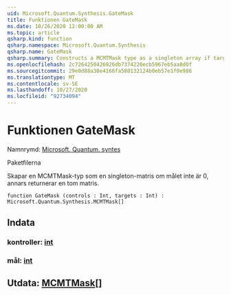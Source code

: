```yaml
---
uid: Microsoft.Quantum.Synthesis.GateMask
title: Funktionen GateMask
ms.date: 10/26/2020 12:00:00 AM
ms.topic: article
qsharp.kind: function
qsharp.namespace: Microsoft.Quantum.Synthesis
qsharp.name: GateMask
qsharp.summary: Constructs a MCMTMask type as a singleton array if targets is not 0, otherwise returns an empty array.
ms.openlocfilehash: 2c7264250426926db7374220ecb5967eb5aa8d0f
ms.sourcegitcommit: 29e0d88a30e4166fa580132124b0eb57e1f0e986
ms.translationtype: MT
ms.contentlocale: sv-SE
ms.lasthandoff: 10/27/2020
ms.locfileid: "92734094"
---
```

# <a name="gatemask-function"></a>Funktionen GateMask

Namnrymd: [Microsoft. Quantum. syntes](xref:Microsoft.Quantum.Synthesis)

Paketfilerna [](https://nuget.org/packages/)


Skapar en MCMTMask-typ som en singleton-matris om målet inte är 0, annars returnerar en tom matris.

```qsharp
function GateMask (controls : Int, targets : Int) : Microsoft.Quantum.Synthesis.MCMTMask[]
```


## <a name="input"></a>Indata

### <a name="controls--int"></a>kontroller: [int](xref:microsoft.quantum.lang-ref.int)




### <a name="targets--int"></a>mål: [int](xref:microsoft.quantum.lang-ref.int)





## <a name="output--mcmtmask"></a>Utdata: [MCMTMask](xref:Microsoft.Quantum.Synthesis.MCMTMask)[]

